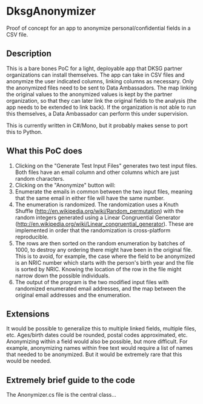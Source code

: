 # DksgAnonymizer
Proof of concept for an app to anonymize personal/confidential fields in a CSV file.

## Description
This is a bare bones PoC for a light, deployable app that DKSG partner organizations can install themselves. The app can take in CSV files and anonymize the user indicated columns, linking columns as necessary. Only the anonymized files need to be sent to Data Ambassadors. The map linking the original values to the anonymized values is kept by the partner organization, so that they can later link the original fields to the analysis (the app needs to be extended to link back). If the organization is not able to run this themselves, a Data Ambassador can perform this under supervision.

This is currently written in C#/Mono, but it probably makes sense to port this to Python.

## What this PoC does
1. Clicking on the "Generate Test Input Files" generates two test input files. Both files have an email column and other columns which are just random characters. 
2. Clicking on the "Anonymize" button will:
  1. Enumerate the emails in common between the two input files, meaning that the same email in either file will have the same number.
  2. The enumeration is randomized. The randomization uses a Knuth Shuffle (http://en.wikipedia.org/wiki/Random_permutation) with the random integers generated using a Linear Congruential Generator (http://en.wikipedia.org/wiki/Linear_congruential_generator). These are implemented in order that the randomization is cross-platform reproducible.
  3. The rows are then sorted on the random enumeration by batches of 1000, to destroy any ordering there might have been in the original file. This is to avoid, for example, the case where the field to be anonymized is an NRIC number which starts with the person's birth year and the file is sorted by NRIC. Knowing the location of the row in the file might narrow down the possible individuals.
  4. The output of the program is the two modified input files with randomized enumerated email addresses, and the map between the original email addresses and the enumeration.

## Extensions
It would be possible to generalize this to multiple linked fields, multiple files, etc. Ages/birth dates could be rounded, postal codes approximated, etc. Anonymizing within a field would also be possible, but more difficult. For example, anonymizing names within free text would require a list of names that needed to be anonymized. But it would be extremely rare that this would be needed.

## Extremely brief guide to the code
The Anonymizer.cs file is the central class...
